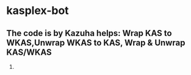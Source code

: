 # kasplex-bot
The code is by Kazuha helps: Wrap KAS to WKAS,Unwrap WKAS to KAS, Wrap & Unwrap KAS/WKAS
-----------
1. 
